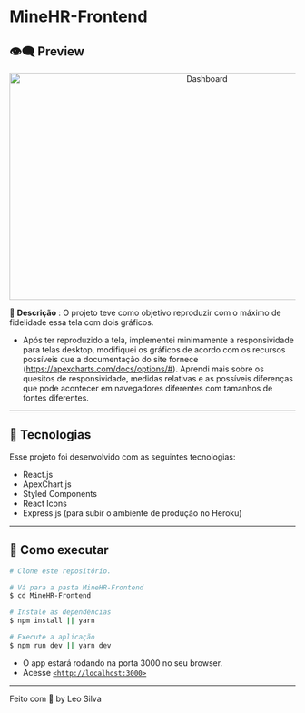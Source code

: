 # MineHR-Frontend

## 👁️‍🗨️ **Preview**

<div align="center">

<img width="680px" height="400px" alt="Dashboard" src="https://user-images.githubusercontent.com/87882835/173369612-03df273d-fe7a-407f-8eef-5c6d679a34f8.png" />

</div>

📄 **Descrição** : O projeto teve como objetivo reproduzir com o máximo de fidelidade essa tela com dois gráficos.

- Após ter reproduzido a tela, implementei minimamente a responsividade para telas desktop, modifiquei os gráficos de acordo com os recursos possíveis que a documentação do site fornece (https://apexcharts.com/docs/options/#). Aprendi mais sobre os quesitos de responsividade, medidas relativas e as possíveis diferenças que pode acontecer em navegadores diferentes com tamanhos de fontes diferentes.

---

## 🧪 **Tecnologias**

Esse projeto foi desenvolvido com as seguintes tecnologias:

- React.js
- ApexChart.js
- Styled Components
- React Icons
- Express.js (para subir o ambiente de produção no Heroku)

---

## **🚀 Como executar**

```bash
# Clone este repositório.

# Vá para a pasta MineHR-Frontend
$ cd MineHR-Frontend

# Instale as dependências
$ npm install || yarn

# Execute a aplicação
$ npm run dev || yarn dev
```

- O app estará rodando na porta 3000 no seu browser.
- Acesse [`<http://localhost:3000>`](http://localhost:3000)

---

Feito com 💜 by Leo Silva
